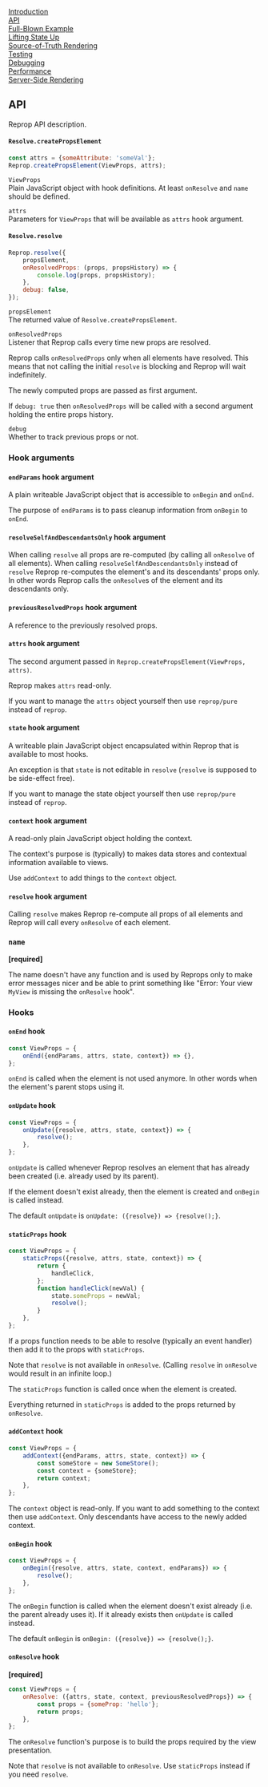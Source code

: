 <!---






    WARNING, READ THIS.
    This is a computed file. Do not edit.
    Edit `/docs/api.template.md` instead.












    WARNING, READ THIS.
    This is a computed file. Do not edit.
    Edit `/docs/api.template.md` instead.












    WARNING, READ THIS.
    This is a computed file. Do not edit.
    Edit `/docs/api.template.md` instead.












    WARNING, READ THIS.
    This is a computed file. Do not edit.
    Edit `/docs/api.template.md` instead.












    WARNING, READ THIS.
    This is a computed file. Do not edit.
    Edit `/docs/api.template.md` instead.






-->
[Introduction](/../../)<br/>
[API](/docs/api.md)<br/>
[Full-Blown Example](/docs/full-blown-example.md)<br/>
[Lifting State Up](/docs/lifting-state-up.md)<br/>
[Source-of-Truth Rendering](/docs/source-of-truth-rendering.md)<br/>
[Testing](/docs/testing.md)<br/>
[Debugging](/docs/debugging.md)<br/>
[Performance](/docs/performance.md)<br/>
[Server-Side Rendering](/docs/server-side-rendering.md)

## API

Reprop API description.

#### `Resolve.createPropsElement`

~~~js
const attrs = {someAttribute: 'someVal'};
Reprop.createPropsElement(ViewProps, attrs);
~~~

`ViewProps`
<br/>
Plain JavaScript object with hook definitions.
At least `onResolve` and `name` should be defined.

`attrs`
<br/>
Parameters for `ViewProps` that will be available as `attrs` hook argument.

#### `Resolve.resolve`

~~~js
Reprop.resolve({
    propsElement,
    onResolvedProps: (props, propsHistory) => {
        console.log(props, propsHistory);
    },
    debug: false,
});
~~~

`propsElement`
<br/>
The returned value of `Resolve.createPropsElement`.

`onResolvedProps`
<br/>
Listener that Reprop calls every time new props are resolved.

Reprop calls `onResolvedProps` only when all elements have resolved.
This means that not calling the initial `resolve` is blocking and Reprop will wait indefinitely.

The newly computed props are passed as first argument.

If `debug: true` then `onResolvedProps` will be called with a second argument holding the entire props history.

`debug`
<br/>
Whether to track previous props or not.

### Hook arguments

#### `endParams` hook argument

A plain writeable JavaScript object that is accessible to `onBegin` and `onEnd`.

The purpose of `endParams` is to pass cleanup information from `onBegin` to `onEnd`.

#### `resolveSelfAndDescendantsOnly` hook argument

When calling `resolve` all props are re-computed (by calling all `onResolve` of all elements).
When calling `resolveSelfAndDescendantsOnly` instead of `resolve` Reprop re-computes the element's and its descendants' props only.
In other words Reprop calls the `onResolve`s of the element and its descendants only.

#### `previousResolvedProps` hook argument

A reference to the previously resolved props.

#### `attrs` hook argument

The second argument passed in `Reprop.createPropsElement(ViewProps, attrs)`.

Reprop makes `attrs` read-only.

If you want to manage the `attrs` object yourself then use `reprop/pure` instead of `reprop`.

#### `state` hook argument

A writeable plain JavaScript object encapsulated within Reprop that is available to most hooks.

An exception is that `state` is not editable in `resolve` (`resolve` is supposed to be side-effect free).

If you want to manage the state object yourself then use `reprop/pure` instead of `reprop`.

#### `context` hook argument

A read-only plain JavaScript object holding the context.

The context's purpose is (typically) to makes data stores and contextual information available to views.

Use `addContext` to add things to the `context` object.

#### `resolve` hook argument

Calling `resolve` makes Reprop re-compute all props of all elements and
Reprop will call every `onResolve` of each element.



### `name`

**[required]**

The name doesn't have any function and
is used by Reprops only to make error messages nicer and
be able to print something like
"Error: Your view `MyView` is missing the `onResolve` hook".


### Hooks


#### `onEnd` hook

~~~js
const ViewProps = {
    onEnd({endParams, attrs, state, context}) => {},
};
~~~

`onEnd` is called when the element is not used anymore.
In other words when the element's parent stops using it.

#### `onUpdate` hook

~~~js
const ViewProps = {
    onUpdate({resolve, attrs, state, context}) => {
        resolve();
    },
};
~~~

`onUpdate` is called whenever Reprop resolves an element that has already been created (i.e. already used by its parent).

If the element doesn't exist already, then the element is created and `onBegin` is called instead.

The default `onUpdate` is `onUpdate: ({resolve}) => {resolve();}`.

#### `staticProps` hook

~~~js
const ViewProps = {
    staticProps({resolve, attrs, state, context}) => {
        return {
            handleClick,
        };
        function handleClick(newVal) {
            state.someProps = newVal;
            resolve();
        }
    },
};
~~~

If a props function needs to be able to resolve
(typically an event handler)
then add it to the props with `staticProps`.

Note that `resolve` is not available in `onResolve`.
(Calling `resolve` in `onResolve` would result in an infinite loop.)

The `staticProps` function is called once when the element is created.

Everything returned in `staticProps` is added to the props returned by `onResolve`.


#### `addContext` hook

~~~js
const ViewProps = {
    addContext({endParams, attrs, state, context}) => {
        const someStore = new SomeStore();
        const context = {someStore};
        return context;
    },
};
~~~

The `context` object is read-only.
If you want to add something to the context then use `addContext`.
Only descendants have access to the newly added context.

#### `onBegin` hook

~~~js
const ViewProps = {
    onBegin({resolve, attrs, state, context, endParams}) => {
        resolve();
    },
};
~~~

The `onBegin` function is called when the element doesn't exist already (i.e. the parent already uses it).
If it already exists then `onUpdate` is called instead.

The default `onBegin` is `onBegin: ({resolve}) => {resolve();}`.


#### `onResolve` hook

**[required]**

~~~js
const ViewProps = {
    onResolve: ({attrs, state, context, previousResolvedProps}) => {
        const props = {someProp: 'hello'};
        return props;
    },
};
~~~

The `onResolve` function's purpose is to build the props required by the view presentation.

Note that `resolve` is not available to `onResolve`.
Use `staticProps` instead if you need `resolve`.

<!---






    WARNING, READ THIS.
    This is a computed file. Do not edit.
    Edit `/docs/api.template.md` instead.












    WARNING, READ THIS.
    This is a computed file. Do not edit.
    Edit `/docs/api.template.md` instead.












    WARNING, READ THIS.
    This is a computed file. Do not edit.
    Edit `/docs/api.template.md` instead.












    WARNING, READ THIS.
    This is a computed file. Do not edit.
    Edit `/docs/api.template.md` instead.












    WARNING, READ THIS.
    This is a computed file. Do not edit.
    Edit `/docs/api.template.md` instead.






-->
